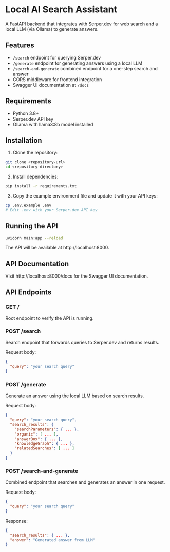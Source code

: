 # Local AI Search Assistant

A FastAPI backend that integrates with Serper.dev for web search and a local LLM (via Ollama) to generate answers.

## Features

- `/search` endpoint for querying Serper.dev
- `/generate` endpoint for generating answers using a local LLM
- `/search-and-generate` combined endpoint for a one-step search and answer
- CORS middleware for frontend integration
- Swagger UI documentation at `/docs`

## Requirements

- Python 3.8+
- Serper.dev API key
- Ollama with llama3:8b model installed

## Installation

1. Clone the repository:

```bash
git clone <repository-url>
cd <repository-directory>
```

2. Install dependencies:

```bash
pip install -r requirements.txt
```

3. Copy the example environment file and update it with your API keys:

```bash
cp .env.example .env
# Edit .env with your Serper.dev API key
```

## Running the API

```bash
uvicorn main:app --reload
```

The API will be available at http://localhost:8000.

## API Documentation

Visit http://localhost:8000/docs for the Swagger UI documentation.

## API Endpoints

### GET /

Root endpoint to verify the API is running.

### POST /search

Search endpoint that forwards queries to Serper.dev and returns results.

Request body:
```json
{
  "query": "your search query"
}
```

### POST /generate

Generate an answer using the local LLM based on search results.

Request body:
```json
{
  "query": "your search query",
  "search_results": {
    "searchParameters": { ... },
    "organic": [ ... ],
    "answerBox": { ... },
    "knowledgeGraph": { ... },
    "relatedSearches": [ ... ]
  }
}
```

### POST /search-and-generate

Combined endpoint that searches and generates an answer in one request.

Request body:
```json
{
  "query": "your search query"
}
```

Response:
```json
{
  "search_results": { ... },
  "answer": "Generated answer from LLM"
}
``` 